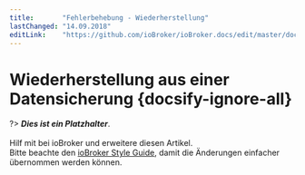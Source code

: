 ```yaml
---
title:       "Fehlerbehebung - Wiederherstellung"
lastChanged: "14.09.2018"
editLink:    "https://github.com/ioBroker/ioBroker.docs/edit/master/docs/trouble/restore.md"
---
```


# Wiederherstellung aus einer Datensicherung {docsify-ignore-all}

?> ***Dies ist ein Platzhalter***. 
   <br><br>
   Hilf mit bei ioBroker und erweitere diesen Artikel.  
   Bitte beachte den [ioBroker Style Guide](dev/styleguidedoc), 
   damit die Änderungen einfacher übernommen werden können.
